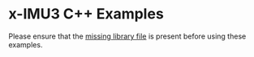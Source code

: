 # x-IMU3 C++ Examples

Please ensure that the [missing library file](https://github.com/xioTechnologies/x-IMU3-Software/blob/main/x-IMU3-API/Rust/target/release/README.md) is present before using these examples.
